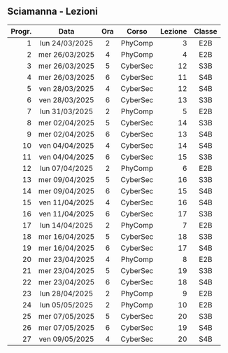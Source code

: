 ## Sciamanna - Lezioni

|Progr.| Data | Ora | Corso | Lezione | Classe |
|--:|:-:|:-:|:-:|--:|:-:|
|1|lun 24/03/2025|2|PhyComp|3|E2B|
|2|mer 26/03/2025|4|PhyComp|4|E2B|
|3|mer 26/03/2025|5|CyberSec|12|S3B|
|4|mer 26/03/2025|6|CyberSec|11|S4B|
|5|ven 28/03/2025|4|CyberSec|12|S4B|
|6|ven 28/03/2025|6|CyberSec|13|S3B|
|7|lun 31/03/2025|2|PhyComp|5|E2B|
|8|mer 02/04/2025|5|CyberSec|14|S3B|
|9|mer 02/04/2025|6|CyberSec|13|S4B|
|10|ven 04/04/2025|4|CyberSec|14|S4B|
|11|ven 04/04/2025|6|CyberSec|15|S3B|
|12|lun 07/04/2025|2|PhyComp|6|E2B|
|13|mer 09/04/2025|5|CyberSec|16|S3B|
|14|mer 09/04/2025|6|CyberSec|15|S4B|
|15|ven 11/04/2025|4|CyberSec|16|S4B|
|16|ven 11/04/2025|6|CyberSec|17|S3B|
|17|lun 14/04/2025|2|PhyComp|7|E2B|
|18|mer 16/04/2025|5|CyberSec|18|S3B|
|19|mer 16/04/2025|6|CyberSec|17|S4B|
|20|mer 23/04/2025|4|PhyComp|8|E2B|
|21|mer 23/04/2025|5|CyberSec|19|S3B|
|22|mer 23/04/2025|6|CyberSec|18|S4B|
|23|lun 28/04/2025|2|PhyComp|9|E2B|
|24|lun 05/05/2025|2|PhyComp|10|E2B|
|25|mer 07/05/2025|5|CyberSec|20|S3B|
|26|mer 07/05/2025|6|CyberSec|19|S4B|
|27|ven 09/05/2025|4|CyberSec|20|S4B|


